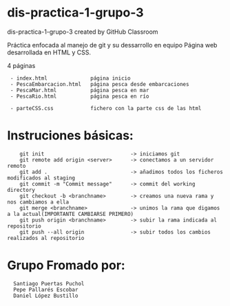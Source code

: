 # dis-practica-1-grupo-3
dis-practica-1-grupo-3 created by GitHub Classroom

Práctica enfocada al manejo de git y su dessarrollo en equipo
Página web desarrollada en HTML y CSS. 

4 páginas

     - index.html              página inicio
     - PescaEmbarcacion.html   página pesca desde embarcaciones
     - PescaMar.html           página pesca en mar
     - PescaRio.html           página pesca en río
     
     - parteCSS.css            fichero con la parte css de las html
     

# Instruciones básicas:

        git init                            -> iniciamos git
        git remote add origin <server>      -> conectamos a un servidor remoto
        git add .                           -> añadimos todos los ficheros modificados al staging
        git commit -m "Commit message"      -> commit del working directory
        git checkout -b <branchname>        -> creamos una nueva rama y nos cambiamos a ella
        git merge <branchname>              -> unimos la rama que digamos a la actual(IMPORTANTE CAMBIARSE PRIMERO)
        git push origin <branchname>        -> subir la rama indicada al repositorio
        git push --all origin               -> subir todos los cambios realizados al repositorio

# Grupo Fromado por:
      Santiago Puertas Puchol
      Pepe Pallarés Escobar
      Daniel López Bustillo
